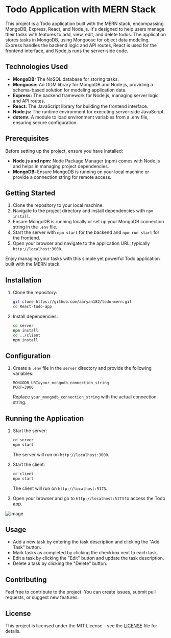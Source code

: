 # Todo Application with MERN Stack

This project is a Todo application built with the MERN stack, encompassing MongoDB, Express, React, and Node.js. It's designed to help users manage their tasks with features to add, view, edit, and delete todos. The application stores tasks in MongoDB, using Mongoose for object data modeling. Express handles the backend logic and API routes, React is used for the frontend interface, and Node.js runs the server-side code.

## Technologies Used

- **MongoDB:** The NoSQL database for storing tasks.
- **Mongoose:** An ODM library for MongoDB and Node.js, providing a schema-based solution for modeling application data.
- **Express:** The backend framework for Node.js, managing server logic and API routes.
- **React:** The JavaScript library for building the frontend interface.
- **Node.js:** The runtime environment for executing server-side JavaScript.
- **dotenv:** A module to load environment variables from a .env file, ensuring secure configuration.

## Prerequisites

Before setting up the project, ensure you have installed:

- **Node.js and npm:** Node Package Manager (npm) comes with Node.js and helps in managing project dependencies.
- **MongoDB:** Ensure MongoDB is running on your local machine or provide a connection string for remote access.

## Getting Started

1. Clone the repository to your local machine.
2. Navigate to the project directory and install dependencies with `npm install`.
3. Ensure MongoDB is running locally or set up your MongoDB connection string in the `.env` file.
4. Start the server with `npm start` for the backend and `npm run start` for the frontend.
5. Open your browser and navigate to the application URL, typically `http://localhost:3000`.

Enjoy managing your tasks with this simple yet powerful Todo application built with the MERN stack.

## Installation

1. Clone the repository:

   ```bash
   git clone https://github.com/aaryan182/todo-mern.git 
   cd React-todo-app
   ```

2. Install dependencies:

   ```bash
   cd server
   npm install
   cd ../client
   npm install
   ```

## Configuration

1. Create a `.env` file in the `server` directory and provide the following variables:

   ```env
   MONGODB_URI=your_mongodb_connection_string
   PORT=3000
   ```

   Replace `your_mongodb_connection_string` with the actual connection string.

## Running the Application

1. Start the server:

   ```bash
   cd server
   npm start
   ```

   The server will run on `http://localhost:3000`.

2. Start the client:

   ```bash
   cd client
   npm start
   ```

   The client will run on `http://localhost:5173`.

3. Open your browser and go to `http://localhost:5173` to access the Todo app.

![image](https://github.com/aaryan182/todo-mern/assets/73265857/7c0459f7-4e0c-4a2f-92db-26a0e3027dd8)

## Usage

- Add a new task by entering the task description and clicking the "Add Task" button.
- Mark tasks as completed by clicking the checkbox next to each task.
- Edit a task by clicking the "Edit" button and update the task description.
- Delete a task by clicking the "Delete" button.

## Contributing

Feel free to contribute to the project. You can create issues, submit pull requests, or suggest new features.

## License

This project is licensed under the MIT License - see the [LICENSE](LICENSE) file for details.

